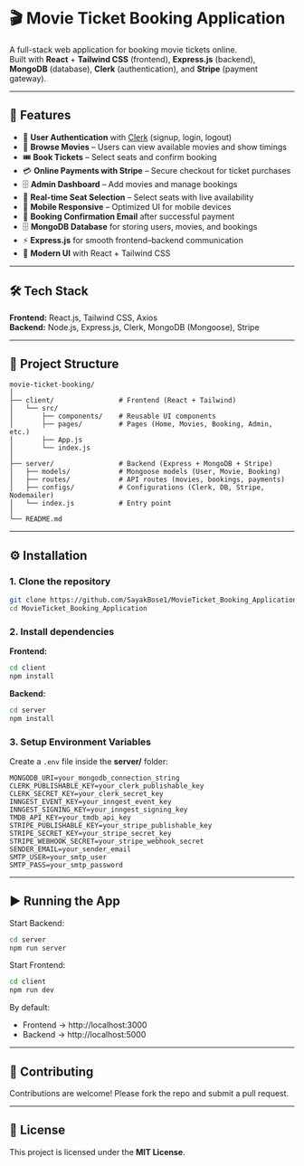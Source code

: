 # 🎬 Movie Ticket Booking Application

A full-stack web application for booking movie tickets online.  
Built with **React** + **Tailwind CSS** (frontend), **Express.js** (backend), **MongoDB** (database), **Clerk** (authentication), and **Stripe** (payment gateway).

---

## 🚀 Features

- 🔑 **User Authentication** with [Clerk](https://clerk.com) (signup, login, logout)  
- 🎥 **Browse Movies** – Users can view available movies and show timings  
- 🎟️ **Book Tickets** – Select seats and confirm booking  
- 💳 **Online Payments with Stripe** – Secure checkout for ticket purchases  
- 🗄️ **Admin Dashboard** – Add movies and manage bookings  
- 🎯 **Real-time Seat Selection** – Select seats with live availability  
- 📱 **Mobile Responsive** – Optimized UI for mobile devices  
- 📧 **Booking Confirmation Email** after successful payment 
- 🗄️ **MongoDB Database** for storing users, movies, and bookings  
- ⚡ **Express.js** for smooth frontend–backend communication  
- 🎨 **Modern UI** with React + Tailwind CSS  

---

## 🛠️ Tech Stack

**Frontend:** React.js, Tailwind CSS, Axios  
**Backend:** Node.js, Express.js, Clerk, MongoDB (Mongoose), Stripe  

---

## 📂 Project Structure

```
movie-ticket-booking/
│
├── client/                # Frontend (React + Tailwind)
│   └── src/
│       ├── components/    # Reusable UI components
│       ├── pages/         # Pages (Home, Movies, Booking, Admin, etc.)
│       ├── App.js
│       └── index.js
│
├── server/                # Backend (Express + MongoDB + Stripe)
│   ├── models/            # Mongoose models (User, Movie, Booking)
│   ├── routes/            # API routes (movies, bookings, payments)
│   ├── configs/           # Configurations (Clerk, DB, Stripe, Nodemailer)
│   └── index.js           # Entry point
│
└── README.md
```

---

## ⚙️ Installation

### 1. Clone the repository
```bash
git clone https://github.com/SayakBose1/MovieTicket_Booking_Application.git
cd MovieTicket_Booking_Application
```


### 2. Install dependencies

**Frontend:**
```bash
cd client
npm install
```

**Backend:**
```bash
cd server
npm install
```

### 3. Setup Environment Variables

Create a `.env` file inside the **server/** folder:

```
MONGODB_URI=your_mongodb_connection_string
CLERK_PUBLISHABLE_KEY=your_clerk_publishable_key
CLERK_SECRET_KEY=your_clerk_secret_key
INNGEST_EVENT_KEY=your_inngest_event_key
INNGEST_SIGNING_KEY=your_inngest_signing_key
TMDB_API_KEY=your_tmdb_api_key
STRIPE_PUBLISHABLE_KEY=your_stripe_publishable_key
STRIPE_SECRET_KEY=your_stripe_secret_key
STRIPE_WEBHOOK_SECRET=your_stripe_webhook_secret
SENDER_EMAIL=your_sender_email
SMTP_USER=your_smtp_user
SMTP_PASS=your_smtp_password
```


---

## ▶️ Running the App

Start Backend:
```bash
cd server
npm run server
```

Start Frontend:
```bash
cd client
npm run dev
```

By default:  
- Frontend → http://localhost:3000  
- Backend → http://localhost:5000  

---

## 🤝 Contributing

Contributions are welcome! Please fork the repo and submit a pull request.  

---

## 📜 License

This project is licensed under the **MIT License**.

